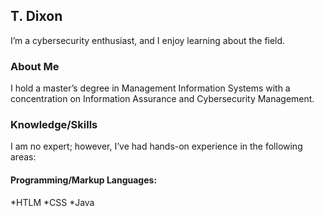 ## T. Dixon

I’m a cybersecurity enthusiast, and I enjoy learning about the field.


### About Me

I hold a master’s degree in Management Information Systems with a concentration on Information Assurance and Cybersecurity Management.

### Knowledge/Skills

I am no expert; however, I’ve had hands-on experience in the following areas:

#### Programming/Markup Languages:  
*HTLM 
*CSS 
*Java

#### 
